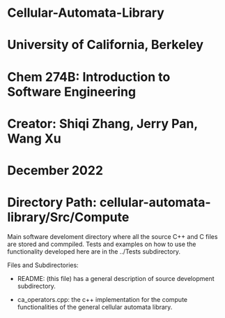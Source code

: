 # Cellular-Automata-Library
# University of California, Berkeley
# Chem 274B: Introduction to Software Engineering
# Creator: Shiqi Zhang, Jerry Pan, Wang Xu
# December 2022
# Directory Path: cellular-automata-library/Src/Compute

Main software develoment directory where all the source C++ and C
files are stored and commpiled. Tests and examples on how to use
the functionality developed here are in the ../Tests subdirectory.

Files and Subdirectories:
  - README: (this file) has a general description of source
            development subdirectory.

  - ca_operators.cpp: the c++ implementation for the compute functionalities
    of the general cellular automata library.
    